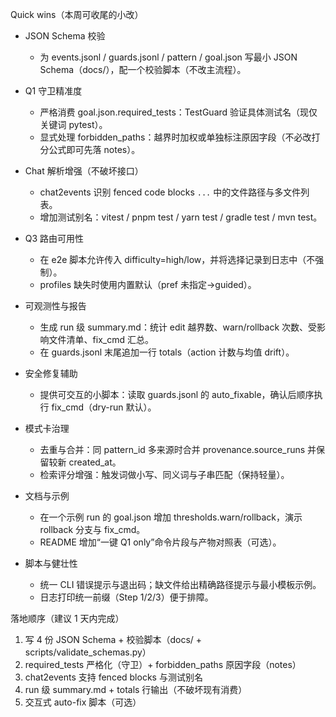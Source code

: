 Quick wins（本周可收尾的小改）

- JSON Schema 校验
  - 为 events.jsonl / guards.jsonl / pattern / goal.json 写最小 JSON Schema（docs/），配一个校验脚本（不改主流程）。

- Q1 守卫精准度
  - 严格消费 goal.json.required_tests：TestGuard 验证具体测试名（现仅关键词 pytest）。
  - 显式处理 forbidden_paths：越界时加权或单独标注原因字段（不必改打分公式即可先落 notes）。

- Chat 解析增强（不破坏接口）
  - chat2events 识别 fenced code blocks ```...``` 中的文件路径与多文件列表。
  - 增加测试别名：vitest / pnpm test / yarn test / gradle test / mvn test。

- Q3 路由可用性
  - 在 e2e 脚本允许传入 difficulty=high/low，并将选择记录到日志中（不强制）。
  - profiles 缺失时使用内置默认（pref 未指定→guided）。

- 可观测性与报告
  - 生成 run 级 summary.md：统计 edit 越界数、warn/rollback 次数、受影响文件清单、fix_cmd 汇总。
  - 在 guards.jsonl 末尾追加一行 totals（action 计数与均值 drift）。

- 安全修复辅助
  - 提供可交互的小脚本：读取 guards.jsonl 的 auto_fixable，确认后顺序执行 fix_cmd（dry-run 默认）。

- 模式卡治理
  - 去重与合并：同 pattern_id 多来源时合并 provenance.source_runs 并保留较新 created_at。
  - 检索评分增强：触发词做小写、同义词与子串匹配（保持轻量）。

- 文档与示例
  - 在一个示例 run 的 goal.json 增加 thresholds.warn/rollback，演示 rollback 分支与 fix_cmd。
  - README 增加“一键 Q1 only”命令片段与产物对照表（可选）。

- 脚本与健壮性
  - 统一 CLI 错误提示与退出码；缺文件给出精确路径提示与最小模板示例。
  - 日志打印统一前缀（Step 1/2/3）便于排障。

落地顺序（建议 1 天内完成）
1) 写 4 份 JSON Schema + 校验脚本（docs/ + scripts/validate_schemas.py）
2) required_tests 严格化（守卫）+ forbidden_paths 原因字段（notes）
3) chat2events 支持 fenced blocks 与测试别名
4) run 级 summary.md + totals 行输出（不破坏现有消费）
5) 交互式 auto-fix 脚本（可选）

